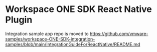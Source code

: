 # Workspace ONE SDK React Native Plugin

Integration sample app repo is moved to https://github.com/vmware-samples/workspace-ONE-SDK-integration-samples/blob/main/IntegrationGuideForReactNative/README.md
